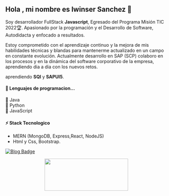 ## Hola , mi nombre es Iwinser Sanchez  :wave:

Soy desarrollador FullStack **Javascript**, Egresado del Programa Misión TIC 2022:trophy:. Apasionado
por la programación y el Desarrollo  de Software, Autodidacta y enfocado a resultados.

Estoy comprometido con el aprendizaje continuo y la mejora de mis habilidades técnicas y blandas para mantenerme actualizado en un campo en constante evolución.
Actualmente desarrollo en SAP (SCP) colaboro en  los procesos y en la dinámica del software corporativo de la empresa, aprendiendo dia a dia con los nuevos retos.


aprendiendo **SQl** y **SAPUI5**.


#### :blue_heart: Lenguajes de programacion...


  
  :small_orange_diamond: Java <br>
  :small_blue_diamond: Python <br>
  :small_orange_diamond: JavaScript <br>
 
  


#### :zap: Stack Tecnologico
+ MERN (MongoDB, Express,React, NodeJS)
+ Html y Css, Bootstrap.


[![Blog Badge](https://img.shields.io/badge/Portafolio-iwinser.netlify.app-black)](https://iwinser.netlify.app/)

<p align="center">
  <img width="260" height="100" src="https://user-images.githubusercontent.com/77251836/209884092-ec32bcf0-3e05-4633-972d-2f13afba4de6.svg">
</p>

